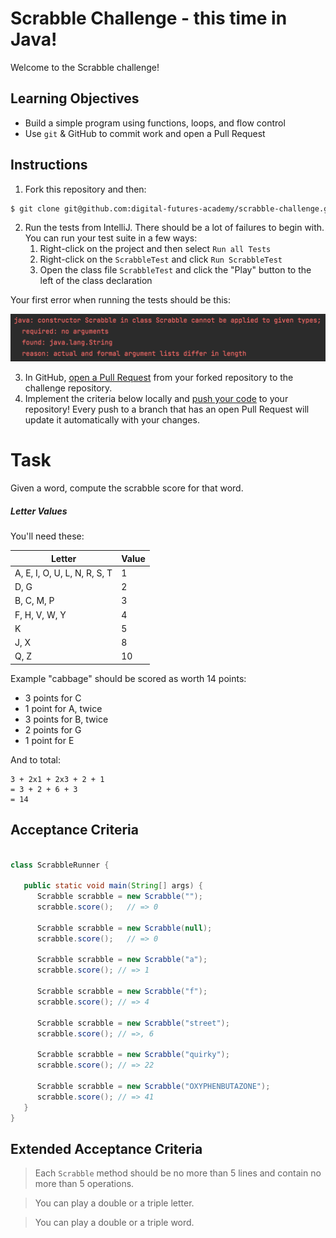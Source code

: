 # Scrabble Challenge - this time in Java!

Welcome to the Scrabble challenge!

## Learning Objectives
- Build a simple program using functions, loops, and flow control
- Use `git` & GitHub to commit work and open a Pull Request

## Instructions

1. Fork this repository and then:
```sh
$ git clone git@github.com:digital-futures-academy/scrabble-challenge.git && cd scrabble-challenge
```
2. Run the tests from IntelliJ. There should be a lot of failures to begin with. You can run your test suite in a few ways:
   1. Right-click on the project and then select `Run all Tests`
   2. Right-click on the `ScrabbleTest` and click `Run ScrabbleTest`
   3. Open the class file `ScrabbleTest` and click the "Play" button to the left of the class declaration

Your first error when running the tests should be this:

![Initial Error](images/InitialError.png)

3. In GitHub, [open a Pull Request](https://docs.github.com/en/github/collaborating-with-issues-and-pull-requests/creating-a-pull-request) from your forked repository to the challenge repository.
4. Implement the criteria below locally and [push your code](https://docs.github.com/en/github/managing-files-in-a-repository/adding-a-file-to-a-repository-using-the-command-line) to your repository! Every push to a branch that has an open Pull Request will update it automatically with your changes.

# Task

Given a word, compute the scrabble score for that word.

##### Letter Values

You'll need these:

| Letter                        | Value  |
| ----                          |  ----  |
| A, E, I, O, U, L, N, R, S, T  |     1  |
| D, G                          |     2  |
| B, C, M, P                    |     3  |
| F, H, V, W, Y                 |     4  |
| K                             |     5  |
| J, X                          |     8  |
| Q, Z                          |     10 |

Example
"cabbage" should be scored as worth 14 points:

- 3 points for C
- 1 point for A, twice
- 3 points for B, twice
- 2 points for G
- 1 point for E

And to total:

```
3 + 2x1 + 2x3 + 2 + 1
= 3 + 2 + 6 + 3
= 14
```

## Acceptance Criteria

```java

class ScrabbleRunner {

   public static void main(String[] args) {
      Scrabble scrabble = new Scrabble("");
      scrabble.score();   // => 0

      Scrabble scrabble = new Scrabble(null);
      scrabble.score();   // => 0

      Scrabble scrabble = new Scrabble("a");
      scrabble.score(); // => 1

      Scrabble scrabble = new Scrabble("f");
      scrabble.score(); // => 4

      Scrabble scrabble = new Scrabble("street");
      scrabble.score(); // =>, 6

      Scrabble scrabble = new Scrabble("quirky");
      scrabble.score(); // => 22

      Scrabble scrabble = new Scrabble("OXYPHENBUTAZONE");
      scrabble.score(); // => 41
   }
}
```

## Extended Acceptance Criteria
> Each `Scrabble` method should be no more than 5 lines and contain no more than 5 operations.

> You can play a double or a triple letter.

> You can play a double or a triple word.